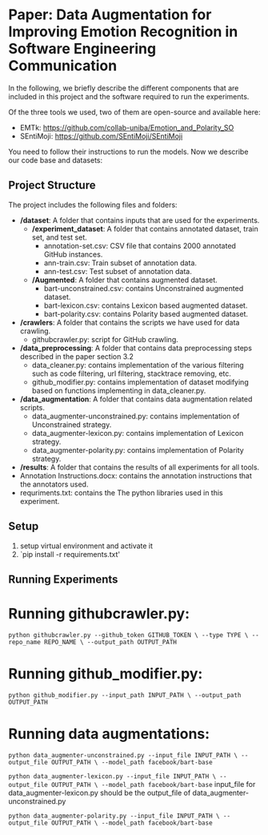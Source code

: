# Paper: Data Augmentation for Improving Emotion Recognition in Software Engineering Communication
In the following, we briefly describe the different components that are included in this project and the software required to run the experiments.

Of the three tools we used, two of them are open-source and available here:
* EMTk: https://github.com/collab-uniba/Emotion_and_Polarity_SO
* SEntiMoji: https://github.com/SEntiMoji/SEntiMoji

You need to follow their instructions to run the models. Now we describe our code base and datasets:

## Project Structure
The project includes the following files and folders:

  - __/dataset__: A folder that contains inputs that are used for the experiments.
    - __/experiment_dataset__: A folder that contains annotated dataset, train set, and test set.
	    - annotation-set.csv: CSV file that contains 2000 annotated GitHub instances.
	    - ann-train.csv: Train subset of annotation data.
	    - ann-test.csv: Test subset of annotation data.
    - __/Augmented__: A folder that contains augmented dataset.
	    - bart-unconstrained.csv: contains Unconstrained augmented dataset.
	    - bart-lexicon.csv: contains Lexicon based augmented dataset.
	    - bart-polarity.csv: contains Polarity based augmented dataset.
  - __/crawlers__: A folder that contains the scripts we have used for data crawling.
     - githubcrawler.py: script for GitHub crawling.
 - __/data_preprocessing__: A folder that contains data preprocessing steps described in the paper section 3.2
     - data_cleaner.py: contains implementation of the various filtering such as code filtering, url filtering, stacktrace removing, etc.
     - github_modifier.py: contains implementation of dataset modifying based on functions implementing in data_cleaner.py.
 - __/data_augmentation__: A folder that contains data augmentation related scripts.
     - data_augmenter-unconstrained.py: contains implementation of Unconstrained strategy.
     - data_augmenter-lexicon.py: contains implementation of Lexicon strategy.
     - data_augmenter-polarity.py: contains implementation of Polarity strategy.
  - __/results__: A folder that contains the results of all experiments for all tools.
 - Annotation Instructions.docx: contains the annotation instructions that the annotators used.
 - requriments.txt: contains the The python libraries used in this experiment.

## Setup
1. setup virtual environment and activate it
2. `pip install -r requirements.txt'


## Running Experiments
# Running githubcrawler.py:
`python githubcrawler.py --github_token GITHUB_TOKEN \
                         --type TYPE \
                         --repo_name REPO_NAME \
                         --output_path OUTPUT_PATH`

# Running github_modifier.py:
`python github_modifier.py --input_path INPUT_PATH \
                         --output_path OUTPUT_PATH`

# Running data augmentations:
`python data_augmenter-unconstrained.py --input_file INPUT_PATH \
                         --output_file OUTPUT_PATH \
                         --model_path facebook/bart-base`

`python data_augmenter-lexicon.py --input_file INPUT_PATH \
                         --output_file OUTPUT_PATH \
                         --model_path facebook/bart-base`
input_file for data_augmenter-lexicon.py should be the output_file of data_augmenter-unconstrained.py

`python data_augmenter-polarity.py --input_file INPUT_PATH \
                         --output_file OUTPUT_PATH \
                         --model_path facebook/bart-base`

